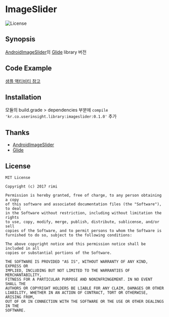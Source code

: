 # ImageSlider
![License](https://img.shields.io/github/license/gittools/gittools.core.svg)

## Synopsis

[AndroidImageSlider](https://github.com/daimajia/AndroidImageSlider)의 [Glide](https://github.com/bumptech/glide) library 버전
## Code Example
[샘플 액티비티 참고](https://github.com/berryzed/ImageSlider/blob/master/app/src/main/java/kr/co/userinsight/library/imageslider/SampleActivity.java)

## Installation
모듈의 build.grade > dependencies 부분에 `compile 'kr.co.userinsight.library:imageslider:0.1.0'` 추가

## Thanks
- [AndroidImageSlider](https://github.com/daimajia/AndroidImageSlider)
- [Glide](https://github.com/bumptech/glide)

## License
```
MIT License

Copyright (c) 2017 rimi

Permission is hereby granted, free of charge, to any person obtaining a copy
of this software and associated documentation files (the "Software"), to deal
in the Software without restriction, including without limitation the rights
to use, copy, modify, merge, publish, distribute, sublicense, and/or sell
copies of the Software, and to permit persons to whom the Software is
furnished to do so, subject to the following conditions:

The above copyright notice and this permission notice shall be included in all
copies or substantial portions of the Software.

THE SOFTWARE IS PROVIDED "AS IS", WITHOUT WARRANTY OF ANY KIND, EXPRESS OR
IMPLIED, INCLUDING BUT NOT LIMITED TO THE WARRANTIES OF MERCHANTABILITY,
FITNESS FOR A PARTICULAR PURPOSE AND NONINFRINGEMENT. IN NO EVENT SHALL THE
AUTHORS OR COPYRIGHT HOLDERS BE LIABLE FOR ANY CLAIM, DAMAGES OR OTHER
LIABILITY, WHETHER IN AN ACTION OF CONTRACT, TORT OR OTHERWISE, ARISING FROM,
OUT OF OR IN CONNECTION WITH THE SOFTWARE OR THE USE OR OTHER DEALINGS IN THE
SOFTWARE.
```

